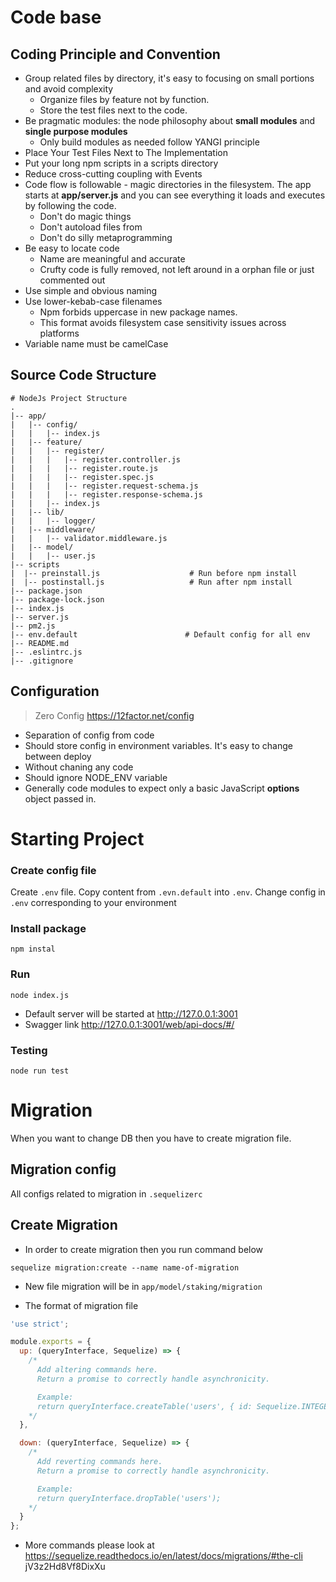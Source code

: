 # Code base
 
## Coding Principle and Convention

- Group related files by directory, it's easy to focusing on small portions and
    avoid complexity
  + Organize files by feature not by function.
  + Store the test files next to the code.
- Be pragmatic modules: the node philosophy about **small modules** and **single
    purpose modules**
  + Only build modules as needed follow YANGI principle
- Place Your Test Files Next to The Implementation
- Put your long npm scripts in a scripts directory
- Reduce cross-cutting coupling with Events
- Code flow is followable -  magic directories in the filesystem. The app starts at **app/server.js** and you can see everything it loads and executes by following the code.
  + Don't do magic things
  + Don't autoload files from
  + Don't do silly metaprogramming
- Be easy to locate code
  + Name are meaningful and accurate
  + Crufty code is fully removed, not left around in a orphan file or just
      commented out
- Use simple and obvious naming
- Use lower-kebab-case filenames
  + Npm forbids uppercase in new package names.
  + This format avoids filesystem case sensitivity issues across platforms
- Variable name must be camelCase

## Source Code Structure

```
# NodeJs Project Structure
.
|-- app/
|   |-- config/
|   |   |-- index.js
|   |-- feature/
|   |   |-- register/
|   |   |   |-- register.controller.js
|   |   |   |-- register.route.js
|   |   |   |-- register.spec.js
|   |   |   |-- register.request-schema.js
|   |   |   |-- register.response-schema.js
|   |   |-- index.js
|   |-- lib/
|   |   |-- logger/
|   |-- middleware/
|   |   |-- validator.middleware.js
|   |-- model/
|   |   |-- user.js
|-- scripts
|  |-- preinstall.js                    # Run before npm install
|  |-- postinstall.js                   # Run after npm install
|-- package.json
|-- package-lock.json
|-- index.js
|-- server.js
|-- pm2.js
|-- env.default                        # Default config for all env
|-- README.md
|-- .eslintrc.js
|-- .gitignore
```
 

## Configuration

> Zero Config
> https://12factor.net/config

- Separation of config from code
- Should store config in environment variables. It's easy to change between deploy
- Without chaning any code
- Should ignore NODE_ENV variable
- Generally code modules to expect only a basic JavaScript **options** object passed in.
 
# Starting Project

### Create config file
Create `.env` file. Copy content from `.evn.default` into `.env`. Change config in `.env` corresponding to your environment 

### Install package
```
npm instal 
```

### Run
```
node index.js
```
- Default server will be started at http://127.0.0.1:3001
- Swagger link http://127.0.0.1:3001/web/api-docs/#/


### Testing
```
node run test
```

# Migration 
When you want to change DB then you have to create migration file.

## Migration config
All configs related to migration in `.sequelizerc`


## Create Migration 
- In order to create migration then you run command below
```
sequelize migration:create --name name-of-migration
```

- New file migration will be in `app/model/staking/migration`

- The format of migration file
```javascript
'use strict';

module.exports = {
  up: (queryInterface, Sequelize) => {
    /*
      Add altering commands here.
      Return a promise to correctly handle asynchronicity.

      Example:
      return queryInterface.createTable('users', { id: Sequelize.INTEGER });
    */ 
  },

  down: (queryInterface, Sequelize) => {
    /*
      Add reverting commands here.
      Return a promise to correctly handle asynchronicity.

      Example:
      return queryInterface.dropTable('users');
    */ 
  }
};
```
- More commands please look at https://sequelize.readthedocs.io/en/latest/docs/migrations/#the-cli
 jV3z2Hd8Vf8DixXu
